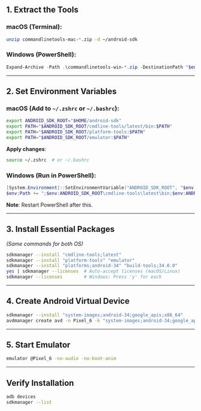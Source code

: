 
## **1. Extract the Tools**
### **macOS (Terminal)**:
```bash
unzip commandlinetools-mac-*.zip -d ~/android-sdk
```

### **Windows (PowerShell)**:
```powershell
Expand-Archive -Path .\commandlinetools-win-*.zip -DestinationPath "$env:USERPROFILE\android-sdk"
```

---

## **2. Set Environment Variables**
### **macOS** (Add to `~/.zshrc` or `~/.bashrc`):
```bash
export ANDROID_SDK_ROOT="$HOME/android-sdk"
export PATH="$ANDROID_SDK_ROOT/cmdline-tools/latest/bin:$PATH"
export PATH="$ANDROID_SDK_ROOT/platform-tools:$PATH"
export PATH="$ANDROID_SDK_ROOT/emulator:$PATH"
```
**Apply changes**:
```bash
source ~/.zshrc  # or ~/.bashrc
```

### **Windows** (Run in PowerShell):
```powershell
[System.Environment]::SetEnvironmentVariable("ANDROID_SDK_ROOT", "$env:USERPROFILE\android-sdk", "User")
$env:Path += ";$env:ANDROID_SDK_ROOT\cmdline-tools\latest\bin;$env:ANDROID_SDK_ROOT\platform-tools;$env:ANDROID_SDK_ROOT\emulator"
```
**Note**: Restart PowerShell after this.

---

## **3. Install Essential Packages**
*(Same commands for both OS)*

```bash
sdkmanager --install "cmdline-tools;latest"
sdkmanager --install "platform-tools" "emulator"
sdkmanager --install "platforms;android-34" "build-tools;34.0.0"
yes | sdkmanager --licenses  # Auto-accept licenses (macOS/Linux)
sdkmanager --licenses        # Windows: Press 'y' for each
```

---

## **4. Create Android Virtual Device**
```bash
sdkmanager --install "system-images;android-34;google_apis;x86_64"
avdmanager create avd -n Pixel_6 -k "system-images;android-34;google_apis;x86_64" -d pixel_6
```

---

## **5. Start Emulator**
```bash
emulator @Pixel_6 -no-audio -no-boot-anim
```

---

## **Verify Installation**
```bash
adb devices
sdkmanager --list
```


